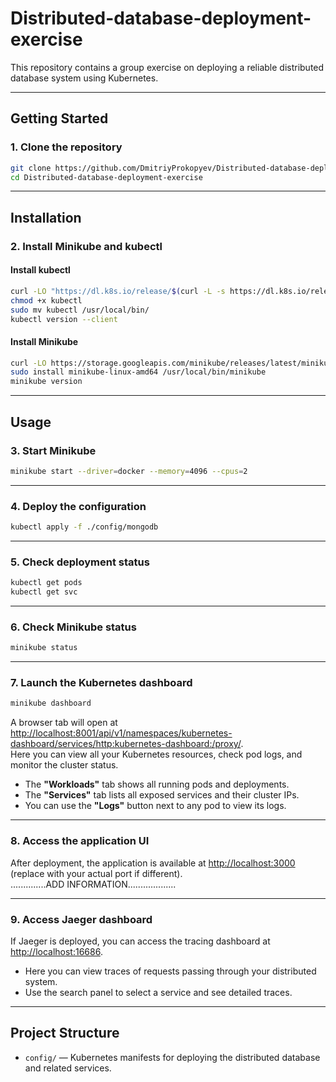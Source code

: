 # Distributed-database-deployment-exercise

This repository contains a group exercise on deploying a reliable distributed database system using Kubernetes.

---

## Getting Started

### 1. Clone the repository

```sh
git clone https://github.com/DmitriyProkopyev/Distributed-database-deployment-exercise.git
cd Distributed-database-deployment-exercise
```

---

## Installation

### 2. Install Minikube and kubectl

#### Install kubectl

```sh
curl -LO "https://dl.k8s.io/release/$(curl -L -s https://dl.k8s.io/release/stable.txt)/bin/linux/amd64/kubectl"
chmod +x kubectl
sudo mv kubectl /usr/local/bin/
kubectl version --client
```

#### Install Minikube

```sh
curl -LO https://storage.googleapis.com/minikube/releases/latest/minikube-linux-amd64
sudo install minikube-linux-amd64 /usr/local/bin/minikube
minikube version
```

---

## Usage

### 3. Start Minikube

```sh
minikube start --driver=docker --memory=4096 --cpus=2
```

---

### 4. Deploy the configuration

```sh
kubectl apply -f ./config/mongodb
```

---

### 5. Check deployment status

```sh
kubectl get pods
kubectl get svc
```

---

### 6. Check Minikube status

```sh
minikube status
```

---

### 7. Launch the Kubernetes dashboard

```sh
minikube dashboard
```
A browser tab will open at [http://localhost:8001/api/v1/namespaces/kubernetes-dashboard/services/http:kubernetes-dashboard:/proxy/](http://localhost:8001/api/v1/namespaces/kubernetes-dashboard/services/http:kubernetes-dashboard:/proxy/).  
Here you can view all your Kubernetes resources, check pod logs, and monitor the cluster status.  
- The **"Workloads"** tab shows all running pods and deployments.
- The **"Services"** tab lists all exposed services and their cluster IPs.
- You can use the **"Logs"** button next to any pod to view its logs.

---

### 8. Access the application UI

After deployment, the application is available at [http://localhost:3000](http://localhost:3000) (replace with your actual port if different).  
..............ADD INFORMATION...................

---

### 9. Access Jaeger dashboard

If Jaeger is deployed, you can access the tracing dashboard at [http://localhost:16686](http://localhost:16686).  
- Here you can view traces of requests passing through your distributed system.
- Use the search panel to select a service and see detailed traces.

---

## Project Structure

- `config/` — Kubernetes manifests for deploying the distributed database and related services.
